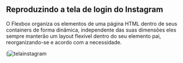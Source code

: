  ## Reproduzindo a tela de login do Instagram 

O Flexbox organiza os elementos de uma página HTML dentro de seus containers de forma dinâmica, independente das suas dimensões eles sempre manterão um layout flexível dentro do seu elemento pai, reorganizando-se e acordo com a necessidade.

(![telainstagram](https://user-images.githubusercontent.com/24868169/150443133-01d20a8d-f76a-4311-a633-e84c7d07fd5e.png)
